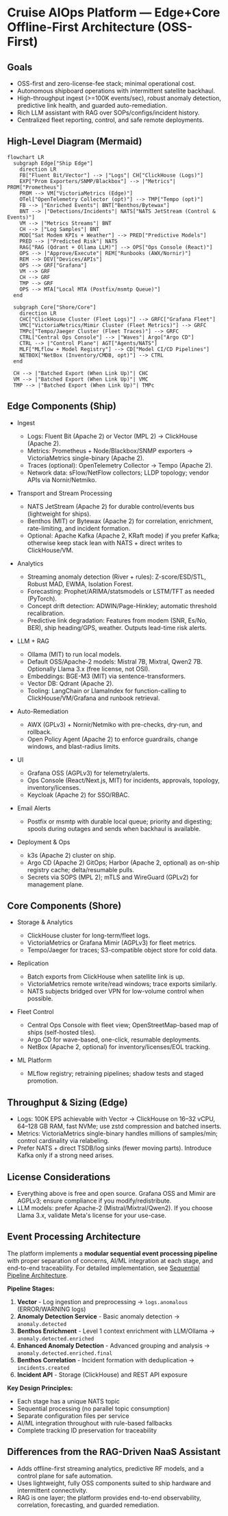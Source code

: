# Cruise AIOps Platform — Edge+Core Offline-First Architecture (OSS-First)

## Goals
- OSS-first and zero-license-fee stack; minimal operational cost.
- Autonomous shipboard operations with intermittent satellite backhaul.
- High-throughput ingest (>=100K events/sec), robust anomaly detection, predictive link health, and guarded auto-remediation.
- Rich LLM assistant with RAG over SOPs/configs/incident history.
- Centralized fleet reporting, control, and safe remote deployments.

## High-Level Diagram (Mermaid)
```mermaid
flowchart LR
  subgraph Edge["Ship Edge"]
    direction LR
    FB["Fluent Bit/Vector"] --> |"Logs"| CH["ClickHouse (Logs)"]
    EXP["Prom Exporters/SNMP/Blackbox"] --> |"Metrics"| PROM["Prometheus"]
    PROM --> VM["VictoriaMetrics (Edge)"]
    OTel["OpenTelemetry Collector (opt)"] --> TMP["Tempo (opt)"]
    FB --> |"Enriched Events"| BNT["Benthos/Bytewax"]
    BNT --> |"Detections/Incidents"| NATS["NATS JetStream (Control & Events)"]
    VM --> |"Metrics Streams"| BNT
    CH --> |"Log Samples"| BNT
    MOD["Sat Modem KPIs + Weather"] --> PRED["Predictive Models"]
    PRED --> |"Predicted Risk"| NATS
    RAG["RAG (Qdrant + Ollama LLM)"] --> OPS["Ops Console (React)"]
    OPS --> |"Approve/Execute"| REM["Runbooks (AWX/Nornir)"]
    REM --> DEV["Devices/APIs"]
    OPS --> GRF["Grafana"]
    VM --> GRF
    CH --> GRF
    TMP --> GRF
    OPS --> MTA["Local MTA (Postfix/msmtp Queue)"]
  end

  subgraph Core["Shore/Core"]
    direction LR
    CHC["ClickHouse Cluster (Fleet Logs)"] --> GRFC["Grafana Fleet"]
    VMC["VictoriaMetrics/Mimir Cluster (Fleet Metrics)"] --> GRFC
    TMPc["Tempo/Jaeger Cluster (Fleet Traces)"] --> GRFC
    CTRL["Central Ops Console"] --> |"Waves"| Argo["Argo CD"]
    CTRL --> |"Control Plane"| AGT["Agents/NATS"]
    MLF["MLflow + Model Registry"] --> CD["Model CI/CD Pipelines"]
    NETBOX["NetBox (Inventory/CMDB, opt)"] --> CTRL
  end

  CH --> |"Batched Export (When Link Up)"| CHC
  VM --> |"Batched Export (When Link Up)"| VMC
  TMP --> |"Batched Export (When Link Up)"| TMPc
```

## Edge Components (Ship)
- Ingest
  - Logs: Fluent Bit (Apache 2) or Vector (MPL 2) -> ClickHouse (Apache 2).
  - Metrics: Prometheus + Node/Blackbox/SNMP exporters -> VictoriaMetrics single-binary (Apache 2).
  - Traces (optional): OpenTelemetry Collector -> Tempo (Apache 2).
  - Network data: sFlow/NetFlow collectors; LLDP topology; vendor APIs via Nornir/Netmiko.

- Transport and Stream Processing
  - NATS JetStream (Apache 2) for durable control/events bus (lightweight for ships).
  - Benthos (MIT) or Bytewax (Apache 2) for correlation, enrichment, rate-limiting, and incident formation.
  - Optional: Apache Kafka (Apache 2, KRaft mode) if you prefer Kafka; otherwise keep stack lean with NATS + direct writes to ClickHouse/VM.

- Analytics
  - Streaming anomaly detection (River + rules): Z-score/ESD/STL, Robust MAD, EWMA, Isolation Forest.
  - Forecasting: Prophet/ARIMA/statsmodels or LSTM/TFT as needed (PyTorch).
  - Concept drift detection: ADWIN/Page-Hinkley; automatic threshold recalibration.
  - Predictive link degradation: Features from modem (SNR, Es/No, BER), ship heading/GPS, weather. Outputs lead-time risk alerts.

- LLM + RAG
  - Ollama (MIT) to run local models.
  - Default OSS/Apache-2 models: Mistral 7B, Mixtral, Qwen2 7B. Optionally Llama 3.x (free license, not OSI).
  - Embeddings: BGE-M3 (MIT) via sentence-transformers.
  - Vector DB: Qdrant (Apache 2).
  - Tooling: LangChain or LlamaIndex for function-calling to ClickHouse/VM/Grafana and runbook retrieval.

- Auto-Remediation
  - AWX (GPLv3) + Nornir/Netmiko with pre-checks, dry-run, and rollback.
  - Open Policy Agent (Apache 2) to enforce guardrails, change windows, and blast-radius limits.

- UI
  - Grafana OSS (AGPLv3) for telemetry/alerts.
  - Ops Console (React/Next.js, MIT) for incidents, approvals, topology, inventory/licenses.
  - Keycloak (Apache 2) for SSO/RBAC.

- Email Alerts
  - Postfix or msmtp with durable local queue; priority and digesting; spools during outages and sends when backhaul is available.

- Deployment & Ops
  - k3s (Apache 2) cluster on ship.
  - Argo CD (Apache 2) GitOps; Harbor (Apache 2, optional) as on-ship registry cache; delta/resumable pulls.
  - Secrets via SOPS (MPL 2); mTLS and WireGuard (GPLv2) for management plane.

## Core Components (Shore)
- Storage & Analytics
  - ClickHouse cluster for long-term/fleet logs.
  - VictoriaMetrics or Grafana Mimir (AGPLv3) for fleet metrics.
  - Tempo/Jaeger for traces; S3-compatible object store for cold data.

- Replication
  - Batch exports from ClickHouse when satellite link is up.
  - VictoriaMetrics remote write/read windows; trace exports similarly.
  - NATS subjects bridged over VPN for low-volume control when possible.

- Fleet Control
  - Central Ops Console with fleet view; OpenStreetMap-based map of ships (self-hosted tiles).
  - Argo CD for wave-based, one-click, resumable deployments.
  - NetBox (Apache 2, optional) for inventory/licenses/EOL tracking.

- ML Platform
  - MLflow registry; retraining pipelines; shadow tests and staged promotion.

## Throughput & Sizing (Edge)
- Logs: 100K EPS achievable with Vector -> ClickHouse on 16–32 vCPU, 64–128 GB RAM, fast NVMe; use zstd compression and batched inserts.
- Metrics: VictoriaMetrics single-binary handles millions of samples/min; control cardinality via relabeling.
- Prefer NATS + direct TSDB/log sinks (fewer moving parts). Introduce Kafka only if a strong need arises.

## License Considerations
- Everything above is free and open source. Grafana OSS and Mimir are AGPLv3; ensure compliance if you modify/redistribute.
- LLM models: prefer Apache-2 (Mistral/Mixtral/Qwen2). If you choose Llama 3.x, validate Meta's license for your use-case.

## Event Processing Architecture

The platform implements a **modular sequential event processing pipeline** with proper separation of concerns, AI/ML integration at each stage, and end-to-end traceability. For detailed implementation, see [Sequential Pipeline Architecture](sequential-pipeline-architecture.md).

**Pipeline Stages:**
1. **Vector** - Log ingestion and preprocessing → `logs.anomalous` (ERROR/WARNING logs)
2. **Anomaly Detection Service** - Basic anomaly detection → `anomaly.detected`
3. **Benthos Enrichment** - Level 1 context enrichment with LLM/Ollama → `anomaly.detected.enriched`
4. **Enhanced Anomaly Detection** - Advanced grouping and analysis → `anomaly.detected.enriched.final`
5. **Benthos Correlation** - Incident formation with deduplication → `incidents.created`
6. **Incident API** - Storage (ClickHouse) and REST API exposure

**Key Design Principles:**
- Each stage has a unique NATS topic
- Sequential processing (no parallel topic consumption)
- Separate configuration files per service
- AI/ML integration throughout with rule-based fallbacks
- Complete tracking ID preservation for traceability

## Differences from the RAG-Driven NaaS Assistant
- Adds offline-first streaming analytics, predictive RF models, and a control plane for safe automation.
- Uses lightweight, fully OSS components suited to ship hardware and intermittent connectivity.
- RAG is one layer; the platform provides end-to-end observability, correlation, forecasting, and guarded remediation.